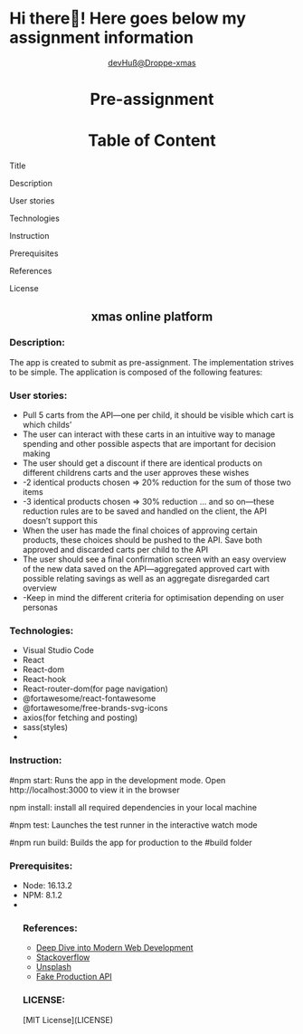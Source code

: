 # Hi there👋! Here goes below my assignment information

<div align="center"><a href="https://droppe-xmas-koushik.netlify.app/">devHuß@Droppe-xmas</a></div>
<h1 align="center">Pre-assignment</h1>
<h1 align="center">Table of Content</h1>

<p>Title</p>
<p>Description</p>
<p>User stories</p>
<p>Technologies</p>
<p>Instruction</p>
<P>Prerequisites</p>
<p>References</p>
<p>License</p>

<h2 align="center">xmas online platform</h2>

<h3 align="left">Description: </h3>

<p>The app is created to submit as pre-assignment. The implementation strives to be simple. The application is composed of the following features:</p>

<h3 align="left">User stories: </h3>
<ul>
<li>Pull 5 carts from the API—one per child, it should be visible which cart is which childs’
</li>
<li>The user can interact with these carts in an intuitive way to manage spending and other possible aspects that are important for decision making
</li>
<li>The user should get a discount if there are identical products on different childrens carts and the user approves these wishes
</li>
<li>    -2 identical products chosen => 20% reduction for the sum of those two items</li>
<li>    -3 identical products chosen => 30% reduction … and so on—these reduction rules are to be saved and handled on the client, the API doesn’t support this
</li>
<li>When the user has made the final choices of approving certain products, these choices should be pushed to the API. Save both approved and discarded carts per child to the API
</li>
<li>The user should see a final confirmation screen with an easy overview of the new data saved on the API—aggregated approved cart with possible relating savings as well as an aggregate disregarded cart overview
</li>
<li>   -Keep in mind the different criteria for optimisation depending on user personas
</li>
</ul>
<h3 align="left">Technologies:</h3>
<ul>
<li>Visual Studio Code</li>
<li>React</li>
<li>React-dom</li>
<li>React-hook</li>
<li>React-router-dom(for page navigation)</li>
<li>@fortawesome/react-fontawesome</li>
<li>@fortawesome/free-brands-svg-icons</li>
<li>axios(for fetching and posting)</li>
<li>sass(styles)</li>
<li></li>
</ul>

<h3 align="left">Instruction:</h3>

<p>#npm start: Runs the app in the development mode. Open http://localhost:3000 to view it in the browser</p>
<p>npm install: install all required dependencies in your local machine</p>
<p>#npm test: Launches the test runner in the interactive watch mode</p>
<p>#npm run build: Builds the app for production to the #build folder</p>

<h3 align="left"> Prerequisites:</h3>
<ul>
<li>Node: 16.13.2</li>
<li>NPM: 8.1.2</li>
<li></li
</ul>
<h3 align="left">References:</h3>
<ul>
<li><a href="https://fullstackopen.com/en/">Deep Dive into Modern Web Development</a></li>
<li><a href="https://stackoverflow.com/">Stackoverflow</a></li>
<li><a href="https://unsplash.com/">Unsplash</a></li>
<li><a href="https://fakestoreapi.com/">Fake Production API</a></li>
</ul>

<h3 align="left">LICENSE:</h3>
<p>[MIT License](LICENSE)</p>